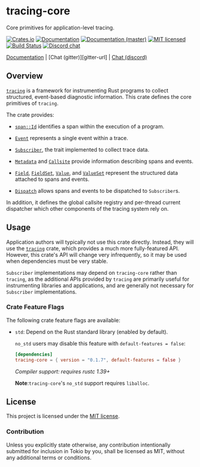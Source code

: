 # tracing-core

Core primitives for application-level tracing.

[![Crates.io][crates-badge]][crates-url]
[![Documentation][docs-badge]][docs-url]
[![Documentation (master)][docs-master-badge]][docs-master-url]
[![MIT licensed][mit-badge]][mit-url]
[![Build Status][azure-badge]][azure-url]
[![Discord chat][discord-badge]][discord-url]

[Documentation][docs-url] |
[Chat (gitter)][gitter-url] | [Chat (discord)][discord-url]

[crates-badge]: https://img.shields.io/crates/v/tracing-core.svg
[crates-url]: https://crates.io/crates/tracing-core/0.1.7
[docs-badge]: https://docs.rs/tracing-core/badge.svg
[docs-url]: https://docs.rs/tracing-core/0.1.7
[docs-master-badge]: https://img.shields.io/badge/docs-master-blue
[docs-master-url]: https://tracing-rs.netlify.com/tracing_core
[mit-badge]: https://img.shields.io/badge/license-MIT-blue.svg
[mit-url]: LICENSE
[azure-badge]: https://dev.azure.com/tracing/tracing/_apis/build/status/tokio-rs.tracing?branchName=master
[azure-url]: https://dev.azure.com/tracing/tracing/_build/latest?definitionId=1&branchName=master
[discord-badge]: https://img.shields.io/discord/500028886025895936?logo=discord&label=discord&logoColor=white
[discord-url]: https://discordapp.com/invite/XdPzyTZ

## Overview

[`tracing`] is a framework for instrumenting Rust programs to collect
structured, event-based diagnostic information. This crate defines the core
primitives of `tracing`.

The crate provides:

* [`span::Id`] identifies a span within the execution of a program.

* [`Event`] represents a single event within a trace.

* [`Subscriber`], the trait implemented to collect trace data.

* [`Metadata`] and [`Callsite`] provide information describing spans and
  events.

* [`Field`], [`FieldSet`], [`Value`], and [`ValueSet`] represent the
  structured data attached to spans and events.

* [`Dispatch`] allows spans and events to be dispatched to `Subscriber`s.

In addition, it defines the global callsite registry and per-thread current
dispatcher which other components of the tracing system rely on.

## Usage

Application authors will typically not use this crate directly. Instead, they
will use the [`tracing`] crate, which provides a much more fully-featured
API. However, this crate's API will change very infrequently, so it may be used
when dependencies must be very stable.

`Subscriber` implementations may depend on `tracing-core` rather than `tracing`,
as the additional APIs provided by `tracing` are primarily useful for
instrumenting libraries and applications, and are generally not necessary for
`Subscriber` implementations.

###  Crate Feature Flags

The following crate feature flags are available:

* `std`: Depend on the Rust standard library (enabled by default).

   `no_std` users may disable this feature with `default-features = false`:

  ```toml
  [dependencies]
  tracing-core = { version = "0.1.7", default-features = false }
  ```

  *Compiler support: requires rustc 1.39+*

  **Note**:`tracing-core`'s `no_std` support requires `liballoc`.

[`tracing`]: ../tracing
[`span::Id`]: https://docs.rs/tracing-core/0.1.7/tracing_core/span/struct.Id.html
[`Event`]: https://docs.rs/tracing-core/0.1.7/tracing_core/event/struct.Event.html
[`Subscriber`]: https://docs.rs/tracing-core/0.1.7/tracing_core/subscriber/trait.Subscriber.html
[`Metadata`]: https://docs.rs/tracing-core/0.1.7/tracing_core/metadata/struct.Metadata.html
[`Callsite`]: https://docs.rs/tracing-core/0.1.7/tracing_core/callsite/trait.Callsite.html
[`Field`]: https://docs.rs/tracing-core/0.1.7/tracing_core/field/struct.Field.html
[`FieldSet`]: https://docs.rs/tracing-core/0.1.7/tracing_core/field/struct.FieldSet.html
[`Value`]: https://docs.rs/tracing-core/0.1.7/tracing_core/field/trait.Value.html
[`ValueSet`]: https://docs.rs/tracing-core/0.1.7/tracing_core/field/struct.ValueSet.html
[`Dispatch`]: https://docs.rs/tracing-core/0.1.7/tracing_core/dispatcher/struct.Dispatch.html

## License

This project is licensed under the [MIT license](LICENSE).

### Contribution

Unless you explicitly state otherwise, any contribution intentionally submitted
for inclusion in Tokio by you, shall be licensed as MIT, without any additional
terms or conditions.

